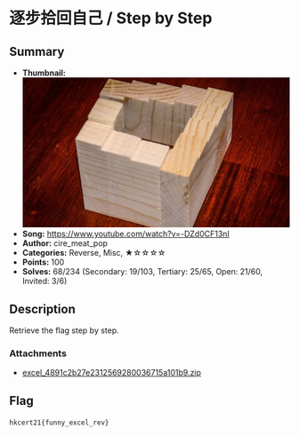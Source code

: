 逐步拾回自己 / Step by Step
===

## Summary

* **Thumbnail:** ![](thumbnail.jpg)
* **Song:** https://www.youtube.com/watch?v=-DZd0CF13nI
* **Author:** cire_meat_pop
* **Categories:** Reverse, Misc, ★☆☆☆☆
* **Points:** 100
* **Solves:** 68/234 (Secondary: 19/103, Tertiary: 25/65, Open: 21/60, Invited: 3/6)

## Description

Retrieve the flag step by step.

### Attachments

- [excel_4891c2b27e2312569280036715a101b9.zip](https://github.com/blackb6a/hkcert-ctf-2021-challenges/releases/download/v1.0.0/excel_4891c2b27e2312569280036715a101b9.zip)

## Flag

`hkcert21{funny_excel_rev}`
